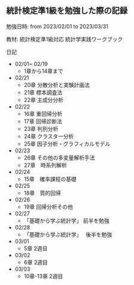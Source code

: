 ## 統計検定準1級を勉強した際の記録

勉強日時: from 2023/02/01 to 2023/03/31

教材: 統計検定準1級対応 統計学実践ワークブック


 日記
 
 - 02/01~ 02/19
	- 1章から14章まで
- 02/21
	- 20章 分散分析と実験計画法
	- 21章 標本調査法
	- 22章 主成分分析
- 02/22
	- 16章 重回帰分析
	- 17章 回帰診断法
	- 23章 判別分析
	- 24章 クラスター分析
	- 25章 因子分析・グラフィカルモデル
- 02/23
	- 26章 その他の多変量解析手法
	- 27章　時系列解析
- 02/24
	- 15章　確率課程の基礎
- 02/25
	- 18章　質的回帰
- 02/26
	- 19章 回帰分析その他
- 02/27
	- 「基礎から学ぶ統計学」 前半を勉強
- 02/28
	- 「基礎から学ぶ統計学」　 後半を勉強
- 03/01
	-  5章 2週目
- 03/02
	- 6章 2週目
- 03/03
	- 10章-13章 2週目